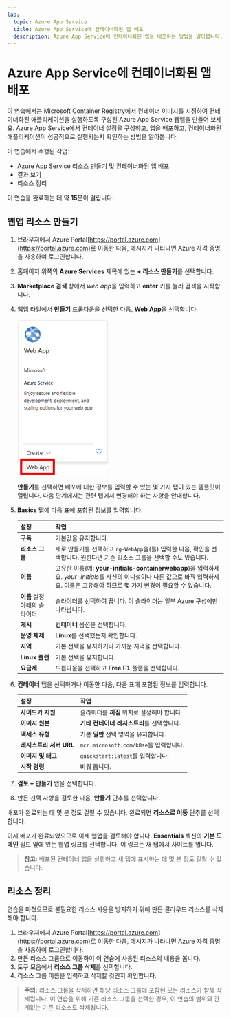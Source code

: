 ```yaml
---
lab:
  topic: Azure App Service
  title: Azure App Service에 컨테이너화된 앱 배포
  description: Azure App Service에 컨테이너화된 앱을 배포하는 방법을 알아봅니다.
---
```


# Azure App Service에 컨테이너화된 앱 배포

이 연습에서는 Microsoft Container Registry에서 컨테이너 이미지를 지정하여 컨테이너화된 애플리케이션을 실행하도록 구성된 Azure App Service 웹앱을 만들어 보세요. Azure App Service에서 컨테이너 설정을 구성하고, 앱을 배포하고, 컨테이너화된 애플리케이션이 성공적으로 실행되는지 확인하는 방법을 알아봅니다.

이 연습에서 수행된 작업:

* Azure App Service 리소스 만들기 및 컨테이너화된 앱 배포
* 결과 보기
* 리소스 정리

이 연습을 완료하는 데 약 **15**분이 걸립니다.

## 웹앱 리소스 만들기

1. 브라우저에서 Azure Portal[https://portal.azure.com](https://portal.azure.com)로 이동한 다음, 메시지가 나타나면 Azure 자격 증명을 사용하여 로그인합니다.
1. 홈페이지 위쪽의 **Azure Services** 제목에 있는 **+ 리소스 만들기**를 선택합니다. 
1. **Marketplace 검색** 창에서 *web app*을 입력하고 **enter** 키를 눌러 검색을 시작합니다.
1. 웹앱 타일에서 **만들기** 드롭다운을 선택한 다음, **Web App**을 선택합니다.

    ![Web App 타일의 스크린샷.](./media/01/create-web-app-tile.png)

    **만들기**를 선택하면 배포에 대한 정보를 입력할 수 있는 몇 가지 탭이 있는 템플릿이 열립니다. 다음 단계에서는 관련 탭에서 변경해야 하는 사항을 안내합니다.

1. **Basics** 탭에 다음 표에 포함된 정보를 입력합니다.

    | 설정 | 작업 |
    |--|--|
    | **구독** | 기본값을 유지합니다. |
    | **리소스 그룹** | 새로 만들기를 선택하고 `rg-WebApp`을(를) 입력한 다음, 확인을 선택합니다. 원한다면 기존 리소스 그룹을 선택할 수도 있습니다. |
    | **이름** | 고유한 이름(예: **your-initials-containerwebapp**)을 입력하세요. *your-initials*를 자신의 이니셜이나 다른 값으로 바꿔 입력하세요. 이름은 고유해야 하므로 몇 가지 변경이 필요할 수 있습니다. |
    | **이름** 설정 아래의 슬라이더 | 슬라이더를 선택하여 끕니다. 이 슬라이더는 일부 Azure 구성에만 나타납니다. |
    | **게시** | **컨테이너** 옵션을 선택합니다. |
    | **운영 체제** | **Linux**를 선택했는지 확인합니다. |
    | **지역** | 기본 선택을 유지하거나 가까운 지역을 선택합니다. |
    | **Linux 플랜** | 기본 선택을 유지합니다. |
    | **요금제** | 드롭다운을 선택하고 **Free F1** 플랜을 선택합니다. |

1. **컨테이너** 탭을 선택하거나 이동한 다음, 다음 표에 포함된 정보를 입력합니다.

    | 설정 | 작업 |
    |--|--|
    | **사이드카 지원** | 슬라이더를 **꺼짐** 위치로 설정해야 합니다. |
    | **이미지 원본** | **기타 컨테이너 레지스트리**를 선택합니다. |
    | **액세스 유형** | 기본 **일반** 선택 영역을 유지합니다. |
    | **레지스트리 서버 URL** | `mcr.microsoft.com/k8se`를 입력합니다. |
    | **이미지 및 태그** | `quickstart:latest`를 입력합니다. |
    | **시작 명령** | 비워 둡니다. |

1. **검토 + 만들기** 탭을 선택합니다.
1. 만든 선택 사항을 검토한 다음, **만들기** 단추를 선택합니다.

배포가 완료되는 데 몇 분 정도 걸릴 수 있습니다. 완료되면 **리소스로 이동** 단추를 선택합니다.

이제 배포가 완료되었으므로 이제 웹앱을 검토해야 합니다. **Essentials** 섹션의 **기본 도메인** 필드 옆에 있는 웹앱 링크를 선택합니다. 이 링크는 새 탭에서 사이트를 엽니다.

>**참고:** 배포된 컨테이너 앱을 실행하고 새 탭에 표시하는 데 몇 분 정도 걸릴 수 있습니다.

## 리소스 정리

연습을 마쳤으므로 불필요한 리소스 사용을 방지하기 위해 만든 클라우드 리소스를 삭제해야 합니다.

1. 브라우저에서 Azure Portal[https://portal.azure.com](https://portal.azure.com)로 이동한 다음, 메시지가 나타나면 Azure 자격 증명을 사용하여 로그인합니다.
1. 만든 리소스 그룹으로 이동하여 이 연습에 사용된 리소스의 내용을 봅니다.
1. 도구 모음에서 **리소스 그룹 삭제**를 선택합니다.
1. 리소스 그룹 이름을 입력하고 삭제할 것인지 확인합니다.

> **주의:** 리소스 그룹을 삭제하면 해당 리소스 그룹에 포함된 모든 리소스가 함께 삭제됩니다. 이 연습을 위해 기존 리소스 그룹을 선택한 경우, 이 연습의 범위와 관계없는 기존 리소스도 삭제됩니다.
